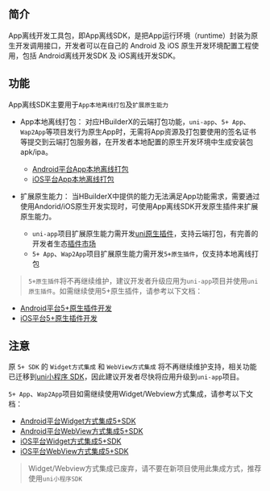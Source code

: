 ## 简介
App离线开发工具包，即App离线SDK，是把App运行环境（runtime）封装为原生开发调用接口，开发者可以在自己的 Android 及 iOS 原生开发环境配置工程使用，包括 Android离线开发SDK 及 iOS离线开发SDK。

## 功能
App离线SDK主要用于`App本地离线打包`及`扩展原生能力`

- App本地离线打包：
对应HBuilderX的云端打包功能，`uni-app`、`5+ App`、`Wap2App`等项目发行为原生App时，无需将App资源及打包要使用的签名证书等提交到云端打包服务器，在开发者本地配置的原生开发环境中生成安装包apk/ipa。
  + [Android平台App本地离线打包](/5PlusDocs/usesdk/android.md)
  + [iOS平台App本地离线打包](/5PlusDocs/usesdk/ios.md)

- 扩展原生能力：
当HBuilderX中提供的能力无法满足App功能需求，需要通过使用Andorid/iOS原生开发实现时，可使用App离线SDK开发原生插件来扩展原生能力。
  + `uni-app`项目扩展原生能力需开发[uni原生插件](/NativePlugin/README.md)，支持云端打包，有完善的开发者生态[插件市场](https://ext.dcloud.net.cn/?cat1=5&cat2=51)
  + `5+ App`、`Wap2App`项目扩展原生能力需开发`5+原生插件`，仅支持本地离线打包

> `5+原生插件`将不再继续维护，建议开发者升级应用为`uni-app`项目并使用`uni原生插件`。如需继续使用5+原生插件，请参考以下文档：
- [Android平台5+原生插件开发](http://ask.dcloud.net.cn/article/66)
- [iOS平台5+原生插件开发](http://ask.dcloud.net.cn/article/67)



## 注意
原 `5+ SDK` 的 `Widget方式集成` 和 `WebView方式集成` 将不再继续维护支持，相关功能已迁移到[uni小程序 SDK](/README.md)，因此建议开发者尽快将应用升级到`uni-app`项目。

`5+ App`、`Wap2App`项目如需继续使用Widget/Webview方式集成，请参考以下文档：
- [Android平台Widget方式集成5+SDK](http://ask.dcloud.net.cn/article/81)
- [Android平台WebView方式集成5+SDK](http://ask.dcloud.net.cn/article/80)
- [iOS平台Widget方式集成5+SDK](http://ask.dcloud.net.cn/article/84)
- [iOS平台WebView方式集成5+SDK](http://ask.dcloud.net.cn/article/83)

>  Widget/Webview方式集成已废弃，请不要在新项目使用此集成方式，推荐使用`uni小程序SDK`
